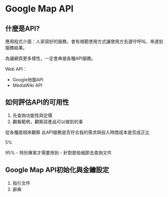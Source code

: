 # Google Map API

## 什麼是API?

應用程式介面：人家寫好的服務，會有規範使用方式讓使用方去遵守呼叫，來達到服務結果。

為讓網頁更多樣性，一定會串接各種API服務。

Web API：

- Google地圖API
- MediaWiki API

## 如何評估API的可用性

1. 先查詢功能性與定價
2. 觀看範例，觀察該產品可以做到的事

從各種面相來觀察 此API服務是否符合我的需求與投入時間成本是否成正比

5%

95% - 特別專案才需要用到 - 針對那些細節去查詢文件

## Google Map API初始化與金鑰設定

1. 指引文件
2. 辭典